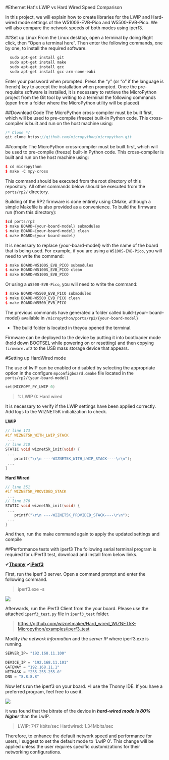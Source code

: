 #Ethernet Hat's LWIP vs Hard Wired Speed Comparison

In this project, we will explain how to create libraries for the LWIP and Hard-wired mode settings of the W5100S-EVB-Pico and W5500-EVB-Pico. We will also compare the network speeds of both modes using iperf3.

##Set up Linux
From the Linux desktop, open a terminal by doing Right click, then “Open a terminal here”. Then enter the following commands, one by one, to install the required software.

```cpp
  sudo apt-get install git
  sudo apt-get install make
  sudo apt-get install gcc
  sudo apt-get install gcc-arm-none-eabi

```
Enter your password when prompted. Press the “y” (or “o” if the language is french) key to accept the installation when prompted. Once the pre-requisite software is installed, it is necessary to retrieve the MicroPython project from the Git tool by writing to a terminal the following commands (open from a folder where the MicroPython utility will be placed)

##Download Code
The MicroPython cross-compiler must be built first, which will be used to pre-compile (freeze) built-in Python code. This cross-compiler is built and run on the host machine using:

```cpp
/* Clone */
git clone https://github.com/micropython/micropython.git

```

##compile
The MicroPython cross-compiler must be built first, which will be used to pre-compile (freeze) built-in Python code. This cross-compiler is built and run on the host machine using:

```cpp
$ cd micropython
$ make -C mpy-cross
```

This command should be executed from the root directory of this repository. All other commands below should be executed from the `ports/rp2/` directory.

Building of the RP2 firmware is done entirely using CMake, although a simple Makefile is also provided as a convenience. To build the firmware run (from this directory):

```cpp
$cd ports/rp2
$ make BOARD={your-board-model} submodules
$ make BOARD={your-board-model} clean
$ make BOARD={your-board-model}
```

It is necessary to replace {your-board-model} with the name of the board that is being used.
For example, if you are using a `W5100S-EVB-Pico`, you will need to write the command:

```cpp
$ make BOARD=W5100S_EVB_PICO submodules
$ make BOARD=W5100S_EVB_PICO clean
$ make BOARD=W5100S_EVB_PICO
```

Or using a `W5500-EVB-Pico`, you will need to write the command:
```cpp
$ make BOARD=W5500_EVB_PICO submodules
$ make BOARD=W5500_EVB_PICO clean
$ make BOARD=W5500_EVB_PICO
```

The previous commands have generated a folder called build-{your– board–model} available in `/micropython/ports/rp2/{your-board-model}`
* The build folder is located in theyou opened the terminal.

Firmware can be deployed to the device by putting it into bootloader mode (hold down BOOTSEL while powering on or resetting) and then copying `firmware.uf2` to the USB mass storage device that appears.

#Setting up HardWired mode

The use of lwIP can be enabled or disabled by selecting the appropriate option in the configure `mpconfigboard.cmake` file located in the `ports/rp2/{your-board-model}`
```cpp
set(MICROPY_PY_LWIP 0)
```

>1: LWIP
0: Hard wired

It is necessary to verify if the LWIP settings have been applied correctly. Add logs to the WIZNET5K initialization to check.

__LWIP__

```cpp
// line 173
#if WIZNET5K_WITH_LWIP_STACK
 ...
// line 210
STATIC void wiznet5k_init(void) {
 ...
	printf("\r\n ----WIZNET5K_WITH_LWIP_STACK----\r\n");
 ...
}

```

__Hard Wired__
```cpp
// line 351
#if WIZNET5K_PROVIDED_STACK
 ...
// line 370
STATIC void wiznet5k_init(void) {
 ...
	printf("\r\n ----WIZNET5K_PROVIDED_STACK----\r\n");
 ...    
}

```

And then, run the make command again to apply the updated settings and compile


##Performance tests with iperf3
The following serial terminal program is required for uIPerf3 test, download and install from below links.

&#10004;[**Thonny**][link-thonny]
&#10004;[**iPerf3**][link-iperf3]

First, run the iperf 3 server. Open a command prompt and enter the following command.
> iperf3.exe -s

![][link-iperf3_server]

Afterwards, run the iPerf3 Client from the your board.
Please use the attached `iperf3_test.py` file in `iperf3_test` folder.
>https://github.com/wiznetmaker/Hard_wired_WIZNET5K-Micropython/examples/iperf3_test

Modify *the network information* and the *server IP* where iperf3.exe is running.

```cpp
SERVER_IP= "192.168.11.100"

DEVICE_IP = "192.168.11.101"
GATEWAY = "192.168.11.1"
NETMASK = "255.255.255.0"
DNS = "8.8.8.8"
```

Now let's run the iperf3 on your board.
*I use the Thonny IDE. If you have a preferred program, feel free to use it.

![][link-iperf3_clinet]

it was found that the bitrate of the device in ___hard-wired mode is 80% higher___ than the LwIP.
>LWIP: 747 kbits/sec
>Hardwired: 1.34Mbits/sec

Therefore, to enhance the default network speed and performance for users,
I suggest to set the default mode to 'LwIP 0'.
This change will be applied unless the user requires specific customizations for their networking configurations.

<!--
Link
-->

[link-thonny]: https://thonny.org/
[link-iperf3]: https://iperf.fr/iperf-download.php

[link-iperf3_server]: https://github.com/Wiznet/W5300-TOE-MicroPython/blob/main/static/images/uiPerf3/iperf3_server.png
[link-iperf3_clinet]: https://github.com/wiznetmaker/Hard_wired_WIZNET5K-Micropython/main/images/iperf3_client.png

